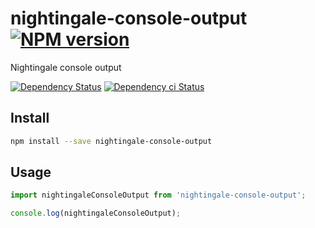 # nightingale-console-output [![NPM version][npm-image]][npm-url]

Nightingale console output

[![Dependency Status][daviddm-image]][daviddm-url]
[![Dependency ci Status][dependencyci-image]][dependencyci-url]

## Install

```sh
npm install --save nightingale-console-output
```

## Usage

```js
import nightingaleConsoleOutput from 'nightingale-console-output';

console.log(nightingaleConsoleOutput);
```

[npm-image]: https://img.shields.io/npm/v/nightingale-console-output.svg?style=flat-square
[npm-url]: https://npmjs.org/package/nightingale-console-output
[daviddm-image]: https://david-dm.org/nightingalejs/nightingale-console-output.svg?style=flat-square
[daviddm-url]: https://david-dm.org/nightingalejs/nightingale-console-output
[dependencyci-image]: https://dependencyci.com/github/nightingalejs/nightingale-console-output/badge?style=flat-square
[dependencyci-url]: https://dependencyci.com/github/nightingalejs/nightingale-console-output
